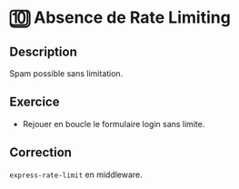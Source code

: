 # 🔟 Absence de Rate Limiting

## Description

Spam possible sans limitation.

## Exercice

- Rejouer en boucle le formulaire login sans limite.

## Correction

`express-rate-limit` en middleware.
